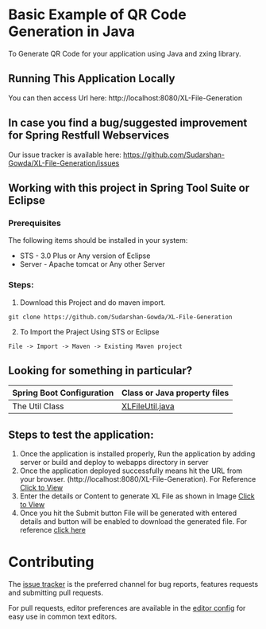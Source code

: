 # Basic Example of QR Code Generation in Java
  To Generate QR Code for your application using Java and zxing library.

## Running This Application Locally

You can then access Url here: http://localhost:8080/XL-File-Generation


## In case you find a bug/suggested improvement for Spring Restfull Webservices
Our issue tracker is available here: https://github.com/Sudarshan-Gowda/XL-File-Generation/issues


## Working with this project in Spring Tool Suite or Eclipse

### Prerequisites
The following items should be installed in your system:
* STS - 3.0 Plus or Any version of Eclipse
* Server - Apache tomcat or Any other Server

### Steps:

1) Download this Project and do maven import.
```
git clone https://github.com/Sudarshan-Gowda/XL-File-Generation
```
2) To Import the Praject Using STS or Eclipse
```
File -> Import -> Maven -> Existing Maven project
```


## Looking for something in particular?

|Spring Boot Configuration | Class or Java property files  |
|--------------------------|---|
|The Util Class | [XLFileUtil.java](https://github.com/Sudarshan-Gowda/XL-File-Generation/blob/master/src/main/java/com/star/sud/xl/util/XLFileUtil.java) |


## Steps to test the application:

1) Once the application is installed properly, Run the application by adding server or build and deploy to webapps directory in server
2) Once the application deployed successfully means hit the URL from your browser. (http://localhost:8080/XL-File-Generation). For Reference [Click to View](https://github.com/Sudarshan-Gowda/XL-File-Generation/blob/master/docs/picture1.png)
3) Enter the details or Content to generate XL File as shown in Image [Click to View](https://github.com/Sudarshan-Gowda/XL-File-Generation/blob/master/docs/picture2.png)
4) Once you hit the Submit button File will be generated with entered details and button will be enabled to download the generated file. For reference [click here](https://github.com/Sudarshan-Gowda/XL-File-Generation/blob/master/docs/picture3.png)
   
# Contributing

The [issue tracker](https://github.com/Sudarshan-Gowda/XL-File-Generation/issues) is the preferred channel for bug reports, features requests and submitting pull requests.

For pull requests, editor preferences are available in the [editor config](.editorconfig) for easy use in common text editors. 

